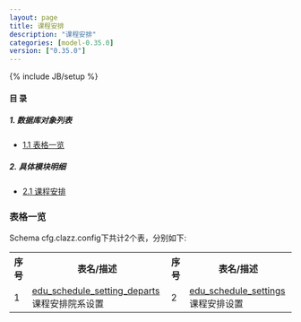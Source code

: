 ```yaml
---
layout: page
title: 课程安排 
description: "课程安排"
categories: [model-0.35.0]
version: ["0.35.0"]
---
```

{% include JB/setup %}

#### 目 录

##### 1. 数据库对象列表
  * [1.1 表格一览](index.html#表格一览)

##### 2. 具体模块明细
* [2.1 课程安排](/model/cfg/clazz.config/all.html)

### 表格一览
Schema cfg.clazz.config下共计2个表，分别如下:

<table class="table table-bordered table-striped table-condensed">
  <tr>
    <th class="info_header text-center">序号</th>
    <th class="info_header">表名/描述</th>
    <th class="info_header text-center">序号</th>
    <th class="info_header">表名/描述</th>
  </tr>
  <tr>
    <td>1</td>
    <td><a href="/model/cfg/clazz.config/all.html#表格-edu_schedule_setting_departs-课程安排院系设置">edu_schedule_setting_departs</a> 课程安排院系设置</td>
    <td>2</td>
    <td><a href="/model/cfg/clazz.config/all.html#表格-edu_schedule_settings-课程安排设置">edu_schedule_settings</a> 课程安排设置</td>
  </tr>
</table>


